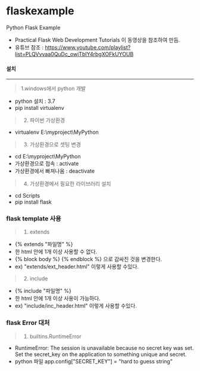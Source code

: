 # flaskexample
Python Flask Example

- Practical Flask Web Development Tutorials 이 동영상을 참조하여 만듬.
- 유튜브 참조 : https://www.youtube.com/playlist?list=PLQVvvaa0QuDc_owjTbIY4rbgXOFkUYOUB

#### 설치
***
> 1.windows에서 python 개발

- python 설치 : 3.7
- pip install virtualenv


> 2. 파이썬 가상환경
 - virtualenv E:\myproject\MyPython

> 3. 가상환경으로 셋팅 변경
  - cd E:\myproject\MyPython
  - 가상환경으로 접속    : activate
  - 가상환경에서 빠져나옴 : deactivate

> 4. 가상환경에서 필요한 라이브러리 설치
- cd Scripts
- pip install flask

### flask template 사용
> 1. extends
  - {% extends "파일명" %}
  - 한 html 안에 1개 이상 사용할 수 없다.
  - {% block body %} {% endblock %} 으로 감싸진 것을 변경한다.
  - ex) "extends/ext_header.html" 이렇게 사용할 수있다.

> 2. include
  - {% include "파일명" %}
  - 한 html 안에 1개 이상 사용이 가능하다.
  - ex) "include/inc_header.html" 이렇게 사용할 수있다.

### flask Error 대처
> 1. builtins.RuntimeError
  - RuntimeError: The session is unavailable because no secret key was set.  Set the secret_key on the application to something unique and secret.
  - python 파일 
     app.config["SECRET_KEY"] = "hard to guess string" 

